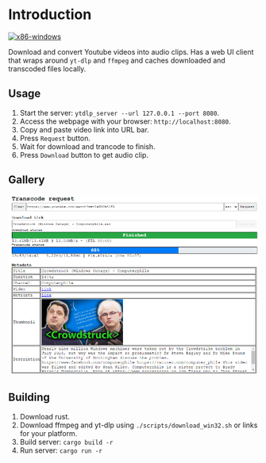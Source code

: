 # Introduction
[![x86-windows](https://github.com/williamyang98/ytdlp_webui/actions/workflows/x86-windows.yml/badge.svg)](https://github.com/williamyang98/ytdlp_webui/actions/workflows/x86-windows.yml)

Download and convert Youtube videos into audio clips. Has a web UI client that wraps around ```yt-dlp``` and ```ffmpeg``` and caches downloaded and transcoded files locally.

## Usage
1. Start the server: ```ytdlp_server --url 127.0.0.1 --port 8080```.
2. Access the webpage with your browser: ```http://localhost:8080```.
3. Copy and paste video link into URL bar.
4. Press ```Request``` button.
5. Wait for download and trancode to finish.
6. Press ```Download``` button to get audio clip.

## Gallery
![Screenshot](./docs/screenshot_webpage.png)

## Building
1. Download rust.
2. Download ffmpeg and yt-dlp using ```./scripts/download_win32.sh``` or links for your platform.
3. Build server: ```cargo build -r```
4. Run server: ```cargo run -r```
